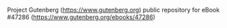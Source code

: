 Project Gutenberg (https://www.gutenberg.org) public repository for eBook #47286 (https://www.gutenberg.org/ebooks/47286)
